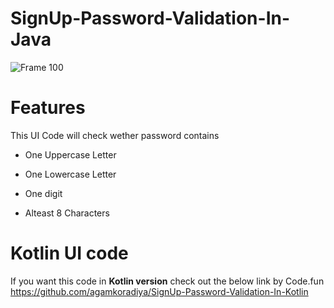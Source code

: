 # SignUp-Password-Validation-In-Java
![Frame 100](https://user-images.githubusercontent.com/61702243/89704065-85a47900-d96e-11ea-8c34-9688ff950860.png)

# Features
This UI Code will check wether password contains 

 - One Uppercase Letter
 
 - One Lowercase Letter
 
 - One digit
 
 - Alteast 8 Characters
 
 # Kotlin UI code 
 If you want this code in **Kotlin version** check out the below link by Code.fun  
 https://github.com/agamkoradiya/SignUp-Password-Validation-In-Kotlin
